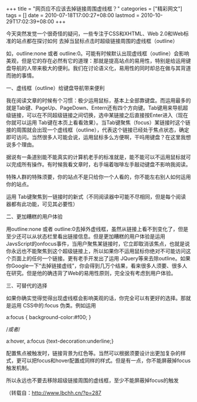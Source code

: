 +++
title = "网页应不应该去掉链接周围虚线框？"
categories = ["精彩网文"]
tags = []
date = 2010-07-18T17:00:27+08:00
lastmod = 2010-10-29T17:02:39+08:00
+++



今天突然发觉一个很奇怪的疑问，一些专注于CSS和XHTML、Web 2.0和Web标准的站点都在探讨如何 去掉当鼠标点击时超级链接周围的虚线框（outline）

如，outline:none 或者 outline:0。可能有时候默认出现虚线框（outline）会影响美观，但是它的存在必然有它的道理：那就是提高站点的易用性，特别是给运用键盘导航的人带来极大的便利。我们在讨论语义化，易用性的同时却总在做与其背道而驰的事情。

一、虚线框（outline）给键盘导航带来便利

我在阅读文章的时候有个习惯：极少运用鼠标，基本上全部靠键盘。而运用最多的就是Tab键、PageUp、PageDown、Entern还有四个方向键。Tab键用来导航超级链接，可以在不同超级链接之间切换，选中某链接之后直接按Enter进入（现在你就可以运用 Tab键在本页上看看效果）。当Tab键聚焦（focus）某链接时这个链接的周围就会出现一个虚线框（outline），代表这个链接已经处于焦点状态，确定即可访问。当然很多人可能会说，运用鼠标多么方便啊，干吗用键盘？在这里我想说多个理由。

据说有一条道别能不能真实的计算机老手的标准就是，能不能可以不运用鼠标就可以完成所有操作。有时候我看文章时，右手端着咖啡左手敲动键盘不影响我阅读。

特殊人群的特殊须要，你的站点不是只给你一个人看的，你不能左右别人如何运用你的站点。

运用 Tab键聚焦到一链接时的新式（不同阅读器中可能不尽相同，但是每个阅读器都有此功能，可见其必要性）

二、更加糟糕的用户体验

用outline:none 或者 outline:0去掉外虚线框，虽然从链接上看不到变化了，但是至少还可以从状态栏里看出链接信息。但是更加糟糕的用户体验是运用 JavsScript的onfocus事件，当用户聚焦某链接时，它立即取消该焦点，也就是说你永远也不能聚焦到这个超级链接上，所以如果你不运用鼠标你绝对不可能访问这个页面上的任何一个链接。更有老手开发出了运用 JQuery等来去除outline。如果你Google一下“去掉链接虚线”，你会得到几万个结果，看来很多人须要、很多人在研究。但是他的确违背了Web的易用性原则，完全没有考虑到用户体验。

三、可替代的选择

如果你确实觉得觉得出现虚线框会影响美观的话，你完全可以有更好的选择。那就是运用 CSS中的:focus 伪类。例如运用

a:focus { background-color:#f00; }

/*或者*/

a:hover, a:focus {text-decoration:underline;}

配置焦点被触发时，链接背景为红色等。当然可以根据须要设计出更加复杂的样式，更可以把focus和hover配置成同样的样式。但是有一点，你不能屏蔽掉focus触发机制。

所以永远也不要去移除超级链接周围的虚线框，至少不能屏蔽掉focus的触发

（转载自：http://www.lbchh.cn/?p=287